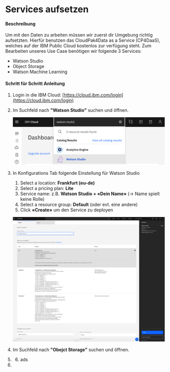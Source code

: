 # Services aufsetzen

#### Beschreibung

Um mit den Daten zu arbeiten müssen wir zuerst dir Umgebung richtig aufsetzten. Hierfür benutzen das CloudPak4Data as a Service \(CP4DaaS\), welches auf der IBM Public Cloud kostenlos zur verfügung steht. Zum Bearbeiten unseres Use Case benötigen wir folgende 3 Services:  
- Watson Studio  
- Object Storage  
- Watson Machine Learning

#### Schritt für Schritt Anleitung

1. Login in die IBM Cloud: [https://cloud.ibm.com/login](https://cloud.ibm.com/login) 
2. Im Suchfeld nach **"Watson Studio"** suchen und öffnen.

   ![](../../../../.gitbook/assets/image%20%2853%29.png)  

3. In Konfigurations Tab folgende Einstellung für Watson Studio

   1. Select a location: **Frankfurt \(eu-de\)**
   2. Select a pricing plan: **Lite**
   3. Service name: z.B. **Watson Studio + «Dein Name»** \(-&gt; Name spielt keine Rolle\)
   4. Select a resource group: **Default** \(oder evt. eine andere\)
   5. Click **«Create»** um den Service zu deployen

   ![](../../../../.gitbook/assets/image%20%2854%29.png)

4. Im Suchfeld nach **"Obejct Storage"** suchen und öffnen.
5. 6. ads
7. 




